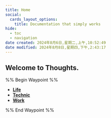 ```yaml
---
title: Home
social:
  cards_layout_options:
    title: Documentation that simply works
hide:
  - toc
  - navigation
date created: 2024年8月6日,星期二,上午,10:52:49
date modified: 2024年8月8日,星期四,下午,2:43:17
---
```

## Welcome to Thoughts.

%% Begin Waypoint %%

- **[Life](./Life/Life.md)**
- **[Technic](./Technic/Technic.md)**
- **[Work](./Work/Work.md)**

%% End Waypoint %%